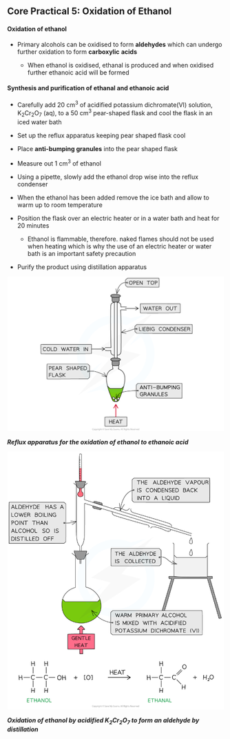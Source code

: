 Core Practical 5: Oxidation of Ethanol
--------------------------------------

#### Oxidation of ethanol

* Primary alcohols can be oxidised to form <b>aldehydes</b> which can undergo further oxidation to form <b>carboxylic</b> <b>acids</b>

  + When ethanol is oxidised, ethanal is produced and when oxidised further ethanoic acid will be formed

#### Synthesis and purification of ethanal and ethanoic acid

* Carefully add 20 cm<sup>3</sup> of acidified potassium dichromate(VI) solution, K<sub>2</sub>Cr<sub>2</sub>O<sub>7</sub> (aq), to a 50 cm<sup>3</sup> pear-shaped flask and cool the flask in an iced water bath
* Set up the reflux apparatus keeping pear shaped flask cool
* Place <b>anti-bumping granules</b> into the pear shaped flask
* Measure out 1 cm<sup>3</sup> of ethanol
* Using a pipette, slowly add the ethanol drop wise into the reflux condenser
* When the ethanol has been added remove the ice bath and allow to warm up to room temperature
* Position the flask over an electric heater or in a water bath and heat for 20 minutes

  + Ethanol is flammable, therefore. naked flames should not be used when heating which is why the use of an electric heater or water bath is an important safety precaution
* Purify the product using distillation apparatus

![Heating under Reflux (1), downloadable IB Chemistry revision notes](10.2.10-Heating-under-Reflux-1.png)

*<b>Reflux apparatus for the oxidation of ethanol to ethanoic acid</b>*

![Carbonyl Compounds Synthesis of Aldehydes, downloadable AS & A Level Chemistry revision notes](3.5-Carbonyl-Compounds-Synthesis-of-Aldehydes.png)

*<b>Oxidation of ethanol by acidified K</b>*<sub>*<b>2</b>*</sub>*<b>Cr</b>*<sub>*<b>2</b>*</sub>*<b>O</b>*<sub>*<b>7</b>*</sub>*<b> to form an aldehyde by distillation</b>*